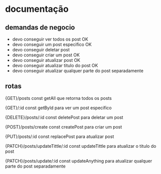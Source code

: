 # documentação

## demandas de negocio
- devo conseguir ver todos os post OK 
- devo conseguir um post especifico OK
- devo conseguir deletar post 
- devo conseguir criar um post OK
- devo conseguir atualizar post OK 
- devo conseguir atualizar titulo do post OK 
- devo conseguir atualizar qualquer parte do post separadamente

## rotas

{GET}/posts
const getAll que retorna todos os posts

{GET}/:id
const getById para ver um post especifico

{DELETE}/posts/:id
const deletePost para deletar um post

{POST}/posts/create
const createPost para criar um post

{PUT}/posts/:id
const replacePost para atualizar post

{PATCH}/posts/updateTittle/:id
const updateTittle para atualizar o titulo do post

{PATCH}/posts/update/:id
const updateAnything para atualizar qualquer parte do post separadamente

